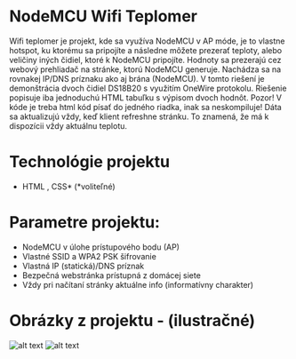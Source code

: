 # NodeMCU Wifi Teplomer
Wifi teplomer je projekt, kde sa využíva NodeMCU v AP móde, je to vlastne hotspot, ku ktorému sa pripojíte a následne môžete prezerať teploty, alebo veličiny iných čidiel, ktoré k NodeMCU pripojíte. Hodnoty sa prezerajú cez webový prehliadač na stránke, ktorú NodeMCU generuje. Nachádza sa na rovnakej IP/DNS príznaku ako aj brána (NodeMCU). V tomto riešení je demonštrácia dvoch čidiel DS18B20 s využitím OneWire protokolu. Riešenie popisuje iba jednoduchú HTML tabuľku s výpisom dvoch hodnôt. Pozor! V kóde je treba html kód písať do jedného riadka, inak sa neskompiluje! Dáta sa aktualizujú vždy, keď klient refreshne stránku. To znamená, že má k dispozícii vždy aktuálnu teplotu.
# Technológie projektu
* HTML , CSS* (*voliteľné)
# Parametre projektu:
* NodeMCU v úlohe prístupového bodu (AP)
* Vlastné SSID a WPA2 PSK šifrovanie
* Vlastná IP (statická)/DNS príznak
* Bezpečná webstránka prístupná z domácej siete
* Vždy pri načítaní stránky aktuálne info (informatívny charakter)
# Obrázky z projektu - (ilustračné)
![alt text](https://arduino.php5.sk/images/wifiteplomer.png)
![alt text](https://arduino.php5.sk/images/wifiteplomer2.jpg)
 
